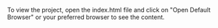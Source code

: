 To view the project, open the index.html file and click on "Open Default Browser" or your preferred browser to see the content.
